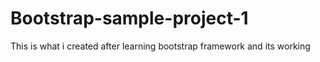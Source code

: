 # Bootstrap-sample-project-1
This is what i created after learning bootstrap framework and its working 
